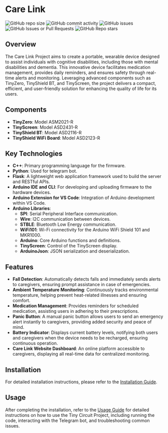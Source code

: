 # Care Link

![GitHub repo size](https://img.shields.io/github/repo-size/Koon-Kiat/Care-Link)
![GitHub commit activity](https://img.shields.io/github/commit-activity/t/Koon-Kiat/Care-Link?style=flat)
![GitHub issues](https://img.shields.io/github/issues/Koon-Kiat/Care-Link)
![GitHub Issues or Pull Requests](https://img.shields.io/github/issues-pr/Koon-Kiat/Care-Link)
![GitHub Repo stars](https://img.shields.io/github/stars/Koon-Kiat/Care-Link?style=flat)

## Overview

The Care Link Project aims to create a portable, wearable device designed to assist individuals with cognitive disabilities, including those with mental disabilities and dementia. This innovative device facilitates medication management, provides daily reminders, and ensures safety through real-time alerts and monitoring. Leveraging advanced components such as TinyZero, TinyShield BT, and TinyScreen, the project delivers a compact, efficient, and user-friendly solution for enhancing the quality of life for its users.

## Components

- **TinyZero**: Model ASM2021-R
- **TinyScreen**: Model ASD2431-R
- **TinyShield BT**: Model ASD2116-R
- **TinyShield WiFi Board**: Model ASD2123-R

## Key Technologies

- **C++**: Primary programming language for the firmware.
- **Python**: Used for telegram bot.
- **Flask**: A lightweight web application framework used to build the server and RESTful APIs.
- **Arduino IDE and CLI**: For developing and uploading firmware to the hardware devices.
- **Arduino Extension for VS Code**: Integration of Arduino development within VS Code.
- **Arduino Libraries**:
  - **SPI**: Serial Peripheral Interface communication.
  - **Wire**: I2C communication between devices.
  - **STBLE**: Bluetooth Low Energy communication.
  - **WiFi101**: Wi-Fi connectivity for the Arduino WiFi Shield 101 and MKR1000.
  - **Arduino**: Core Arduino functions and definitions.
  - **TinyScreen**: Control of the TinyScreen display.
  - **ArduinoJson**: JSON serialization and deserialization.
  
## Features

- **Fall Detection**: Automatically detects falls and immediately sends alerts to caregivers, ensuring prompt assistance in case of emergencies.
- **Ambient Temperature Monitoring**: Continuously tracks environmental temperature, helping prevent heat-related illnesses and ensuring comfort.
- **Medication Management**: Provides reminders for scheduled medication, assisting users in adhering to their prescriptions.
- **Panic Button**: A manual panic button allows users to send an emergency alert instantly to caregivers, providing added security and peace of mind.
- **Battery Indicator**: Displays current battery levels, notifying both users and caregivers when the device needs to be recharged, ensuring continuous operation.
- **Care Link Website Dashboard**: An online platform accessible to caregivers, displaying all real-time data for centralized monitoring.

## Installation

For detailed installation instructions, please refer to the [Installation Guide](docs/INSTALLATION.md).

## Usage

After completing the installation, refer to the [Usage Guide](docs/USAGE.md) for detailed instructions on how to use the Tiny Circuit Project, including running the code, interacting with the Telegram bot, and troubleshooting common issues.
